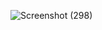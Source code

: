 ![Screenshot (298)](https://github.com/user-attachments/assets/b3030fb4-1b64-4165-b65a-85f0457d01c4)
